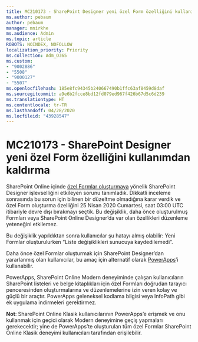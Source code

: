 ```yaml
---
title: MC210173 - SharePoint Designer yeni özel Form özelliğini kullanımdan kaldırma
ms.author: pebaum
author: pebaum
manager: mnirkhe
ms.audience: Admin
ms.topic: article
ROBOTS: NOINDEX, NOFOLLOW
localization_priority: Priority
ms.collection: Adm_O365
ms.custom:
- "9002886"
- "5508"
- "9000127"
- "5507"
ms.openlocfilehash: 185e8fc94345b240667490b1ffc63af8459d8daf
ms.sourcegitcommit: a9e6b2fcce8bd12fd079ed967f426b67d5c6d239
ms.translationtype: HT
ms.contentlocale: tr-TR
ms.lasthandoff: 04/28/2020
ms.locfileid: "43928547"
---
```

# <a name="mc210173---sharepoint-designer-new-custom-form-feature-deprecation"></a>MC210173 - SharePoint Designer yeni özel Form özelliğini kullanımdan kaldırma

SharePoint Online içinde [özel Formlar oluşturmaya](https://support.microsoft.com/en-us/office/create-a-custom-list-form-using-sharepoint-designer-917d8fdb-ee00-4441-adb3-a94612d1d105?ui=en-us&rs=en-us&ad=us#bm2) yönelik SharePoint Designer işlevselliğini etkileyen sorunu tanımladık. Dikkatli inceleme sonrasında bu sorun için bilinen bir düzeltme olmadığına karar verdik ve özel Form oluşturma özelliğini 25 Nisan 2020 Cumartesi, saat 03:00 UTC itibariyle devre dışı bırakmayı seçtik. Bu değişiklik, daha önce oluşturulmuş Formları veya SharePoint Online Designer’da var olan özellikleri düzenleme yeteneğini etkilemez.

Bu değişiklik yapıldıktan sonra kullanıcılar şu hatayı almış olabilir: Yeni Formlar oluşturulurken “Liste değişiklikleri sunucuya kaydedilemedi”.

Daha önce özel Formlar oluşturmak için SharePoint Designer’dan yararlanmış olan kullanıcılar, bu amaç için alternatif olarak [PowerApps](https://docs.microsoft.com/powerapps/maker/canvas-apps/customize-list-form)’i kullanabilir.

PowerApps, SharePoint Online Modern deneyiminde çalışan kullanıcıların SharePoint listeleri ve belge kitaplıkları için özel Formları doğrudan tarayıcı penceresinden oluşturmalarına ve düzenlemelerine izin veren kolay ve güçlü bir araçtır. PowerApps geleneksel kodlama bilgisi veya InfoPath gibi ek uygulama indirmeleri gerektirmez.

**Not**: SharePoint Online Klasik kullanıcılarının PowerApps’e erişmek ve onu kullanmak için geçici olarak Modern deneyimine geçiş yapmaları gerekecektir; yine de PowerApps’te oluşturulan tüm özel Formlar SharePoint Online Klasik deneyimi kullanıcıları tarafından erişilebilir.
